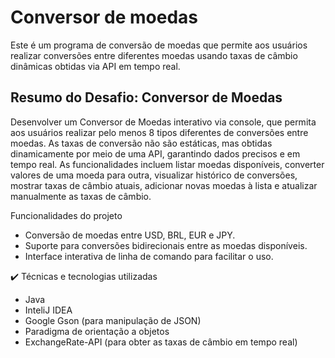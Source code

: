 <h1>Conversor de moedas</h1>
Este é um programa de conversão de moedas que permite aos usuários realizar conversões entre diferentes moedas usando taxas de câmbio dinâmicas obtidas via API em tempo real.

<h2>Resumo do Desafio: Conversor de Moedas</h2>

<p>Desenvolver um Conversor de Moedas interativo via console, que permita aos usuários realizar pelo menos 8 tipos diferentes de conversões entre moedas. As taxas de conversão não são estáticas, mas obtidas dinamicamente por meio de uma API, garantindo dados precisos e em tempo real. As funcionalidades incluem listar moedas disponíveis, converter valores de uma moeda para outra, visualizar histórico de conversões, mostrar taxas de câmbio atuais, adicionar novas moedas à lista e atualizar manualmente as taxas de câmbio.</p>

 Funcionalidades do projeto

<ul>
  <li>Conversão de moedas entre USD, BRL, EUR e JPY.</li>
  <li>Suporte para conversões bidirecionais entre as moedas disponíveis.</li>
  <li>Interface interativa de linha de comando para facilitar o uso.</li>
</ul>


✔️ Técnicas e tecnologias utilizadas

<ul>
  <li>Java</li>
  <li>InteliJ IDEA</li>
  <li>Google Gson (para manipulação de JSON)</li>
  <li>Paradigma de orientação a objetos</li>
  <li>ExchangeRate-API (para obter as taxas de câmbio em tempo real)</li>  
</ul>

